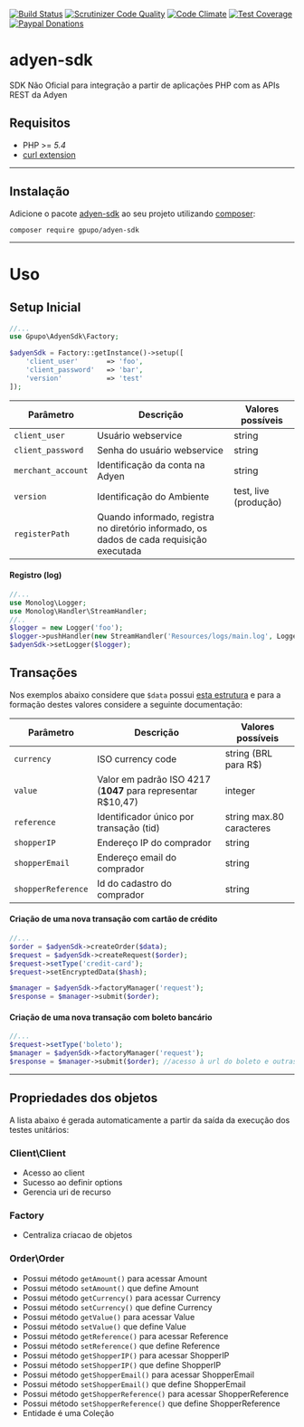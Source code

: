 [![Build Status](https://secure.travis-ci.org/gpupo/adyen-sdk.png?branch=master)](http://travis-ci.org/gpupo/adyen-sdk)
[![Scrutinizer Code Quality](https://scrutinizer-ci.com/g/gpupo/adyen-sdk/badges/quality-score.png?b=master)](https://scrutinizer-ci.com/g/gpupo/adyen-sdk/?branch=master)
[![Code Climate](https://codeclimate.com/github/gpupo/adyen-sdk/badges/gpa.svg)](https://codeclimate.com/github/gpupo/adyen-sdk)
[![Test Coverage](https://codeclimate.com/github/gpupo/adyen-sdk/badges/coverage.svg)](https://codeclimate.com/github/gpupo/adyen-sdk/coverage)
[![Paypal Donations](https://www.paypalobjects.com/en_US/i/btn/btn_donate_SM.gif)](https://www.paypal.com/cgi-bin/webscr?cmd=_s-xclick&hosted_button_id=EK6F2WRKG7GNN&item_name=adyen-sdk)

# adyen-sdk

SDK Não Oficial para integração a partir de aplicações PHP com as APIs REST da Adyen

## Requisitos

* PHP >= *5.4*
* [curl extension](http://php.net/manual/en/intro.curl.php)

---

## Instalação

Adicione o pacote [adyen-sdk](https://packagist.org/packages/gpupo/adyen-sdk) ao seu projeto utilizando [composer](http://getcomposer.org):

    composer require gpupo/adyen-sdk

---

# Uso

## Setup Inicial

```PHP
//...
use Gpupo\AdyenSdk\Factory;

$adyenSdk = Factory::getInstance()->setup([
    'client_user'       => 'foo',
    'client_password'   => 'bar',
    'version'           => 'test'
]);

```

Parâmetro | Descrição | Valores possíveis
----------|-----------|------------------
``client_user``|Usuário webservice| string
``client_password``|Senha do usuário webservice| string
``merchant_account``|Identificação da conta na Adyen| string
``version``|Identificação do Ambiente| test, live (produção)
``registerPath``|Quando informado, registra no diretório informado, os dados de cada requisição executada

#### Registro (log)

``` PHP
//...
use Monolog\Logger;
use Monolog\Handler\StreamHandler;
//..
$logger = new Logger('foo');
$logger->pushHandler(new StreamHandler('Resources/logs/main.log', Logger::DEBUG));
$adyenSdk->setLogger($logger);

```
## Transações

Nos exemplos abaixo considere que ``$data`` possui [esta estrutura](https://github.com/gpupo/adyen-sdk/blob/master/Resources/fixtures/order.input.json) e para a formação destes valores considere a seguinte documentação:


Parâmetro | Descrição | Valores possíveis
----------|-----------|------------------
``currency``|ISO currency code| string (BRL para R$)
``value``|Valor em padrão ISO 4217 (**1047** para representar R$10,47)|	integer
``reference``|Identificador único por transação (tid)| string max.80 caracteres
``shopperIP``|Endereço IP do comprador|string
``shopperEmail``|Endereço email do comprador|string
``shopperReference``|Id do cadastro do comprador|string

#### Criação de uma nova transação com cartão de crédito


``` PHP
//...
$order = $adyenSdk->createOrder($data);
$request = $adyenSdk->createRequest($order);
$request->setType('credit-card');
$request->setEncryptedData($hash);

$manager = $adyenSdk->factoryManager('request');
$response = $manager->submit($order);

```

#### Criação de uma nova transação com boleto bancário


``` PHP
//...
$request->setType('boleto');
$manager = $adyenSdk->factoryManager('request');
$response = $manager->submit($order); //acesso à url do boleto e outras informações

```



---

## Propriedades dos objetos

A lista abaixo é gerada automaticamente a partir da saída da execução dos testes unitários:

<!--
phpunit --testdox | grep -vi php |  sed "s/.*\[*]/-/" | sed 's/.*Gpupo.*/&\'$'\n/g' | sed 's/.*Gpupo.*/&\'$'\n/g' | sed 's/Gpupo\\Tests\\AdyenSdk\\/### /g' | sed '/./,/^$/!d' >> README.md
-->
### Client\Client

- Acesso ao client
- Sucesso ao definir options
- Gerencia uri de recurso

### Factory

- Centraliza criacao de objetos

### Order\Order

- Possui método ``getAmount()`` para acessar Amount
- Possui método ``setAmount()`` que define Amount
- Possui método ``getCurrency()`` para acessar Currency
- Possui método ``setCurrency()`` que define Currency
- Possui método ``getValue()`` para acessar Value
- Possui método ``setValue()`` que define Value
- Possui método ``getReference()`` para acessar Reference
- Possui método ``setReference()`` que define Reference
- Possui método ``getShopperIP()`` para acessar ShopperIP
- Possui método ``setShopperIP()`` que define ShopperIP
- Possui método ``getShopperEmail()`` para acessar ShopperEmail
- Possui método ``setShopperEmail()`` que define ShopperEmail
- Possui método ``getShopperReference()`` para acessar ShopperReference
- Possui método ``setShopperReference()`` que define ShopperReference
- Entidade é uma Coleção
